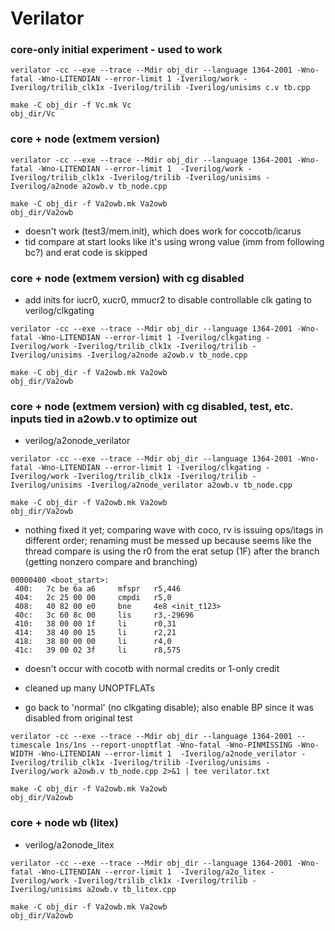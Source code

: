 # Verilator

### core-only initial experiment - used to work

```
verilator -cc --exe --trace --Mdir obj_dir --language 1364-2001 -Wno-fatal -Wno-LITENDIAN --error-limit 1 -Iverilog/work -Iverilog/trilib_clk1x -Iverilog/trilib -Iverilog/unisims c.v tb.cpp

make -C obj_dir -f Vc.mk Vc
obj_dir/Vc

```

### core + node (extmem version)

```
verilator -cc --exe --trace --Mdir obj_dir --language 1364-2001 -Wno-fatal -Wno-LITENDIAN --error-limit 1  -Iverilog/work -Iverilog/trilib_clk1x -Iverilog/trilib -Iverilog/unisims -Iverilog/a2node a2owb.v tb_node.cpp

make -C obj_dir -f Va2owb.mk Va2owb
obj_dir/Va2owb

```

* doesn't work (test3/mem.init), which does work for coccotb/icarus
* tid compare at start looks like it's using wrong value (imm from following bc?) and erat code is skipped


### core + node (extmem version) with cg disabled

* add inits for iucr0, xucr0, mmucr2 to disable controllable clk gating to verilog/clkgating

```
verilator -cc --exe --trace --Mdir obj_dir --language 1364-2001 -Wno-fatal -Wno-LITENDIAN --error-limit 1 -Iverilog/clkgating -Iverilog/work -Iverilog/trilib_clk1x -Iverilog/trilib -Iverilog/unisims -Iverilog/a2node a2owb.v tb_node.cpp

make -C obj_dir -f Va2owb.mk Va2owb
obj_dir/Va2owb

```

### core + node (extmem version) with cg disabled, test, etc. inputs tied in a2owb.v to optimize out

* verilog/a2onode_verilator

```
verilator -cc --exe --trace --Mdir obj_dir --language 1364-2001 -Wno-fatal -Wno-LITENDIAN --error-limit 1 -Iverilog/clkgating -Iverilog/work -Iverilog/trilib_clk1x -Iverilog/trilib -Iverilog/unisims -Iverilog/a2node_verilator a2owb.v tb_node.cpp

make -C obj_dir -f Va2owb.mk Va2owb
obj_dir/Va2owb

```

* nothing fixed it yet; comparing wave with coco, rv is issuing ops/itags in different order; renaming must be messed up because seems like the thread compare is using the r0 from the erat setup (1F) after the branch (getting nonzero compare and branching)

```
00000400 <boot_start>:
 400:	7c be 6a a6 	mfspr   r5,446
 404:	2c 25 00 00 	cmpdi   r5,0
 408:	40 82 00 e0 	bne     4e8 <init_t123>
 40c:	3c 60 8c 00 	lis     r3,-29696
 410:	38 00 00 1f 	li      r0,31
 414:	38 40 00 15 	li      r2,21
 418:	38 80 00 00 	li      r4,0
 41c:	39 00 02 3f 	li      r8,575
```

* doesn't occur with cocotb with normal credits or 1-only credit

* cleaned up many UNOPTFLATs

* go back to 'normal' (no clkgating disable); also enable BP since it was disabled from original test

```
verilator -cc --exe --trace --Mdir obj_dir --language 1364-2001 --timescale 1ns/1ns --report-unoptflat -Wno-fatal -Wno-PINMISSING -Wno-WIDTH -Wno-LITENDIAN --error-limit 1  -Iverilog/a2node_verilator -Iverilog/trilib_clk1x -Iverilog/trilib -Iverilog/unisims -Iverilog/work a2owb.v tb_node.cpp 2>&1 | tee verilator.txt

make -C obj_dir -f Va2owb.mk Va2owb
obj_dir/Va2owb

```

### core + node wb (litex)

* verilog/a2onode_litex

```
verilator -cc --exe --trace --Mdir obj_dir --language 1364-2001 -Wno-fatal -Wno-LITENDIAN --error-limit 1  -Iverilog/a2o_litex -Iverilog/work -Iverilog/trilib_clk1x -Iverilog/trilib -Iverilog/unisims a2owb.v tb_litex.cpp

make -C obj_dir -f Va2owb.mk Va2owb
obj_dir/Va2owb

```

